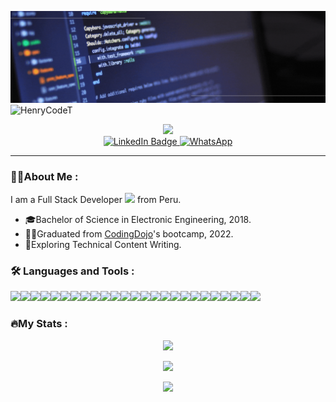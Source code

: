 ![Profile](https://github.com/HenryCodeT/HenryCodeT/blob/main/presentation.gif)
<img src="https://komarev.com/ghpvc/?username=HenryCodeT" alt="HenryCodeT"/>
<div id="header" align="center">
  <img src="https://media.giphy.com/media/M9gbBd9nbDrOTu1Mqx/giphy.gif" width="100"/>
  <div id="badges">
    <a href="https://www.linkedin.com/in/henry-tc">
      <img src="https://img.shields.io/badge/LinkedIn-blue?style=for-the-badge&logo=linkedin&logoColor=white" alt="LinkedIn Badge"/>
    </a>
     <a href="https://api.whatsapp.com/send/?phone=51981540121&text=&app_absent=0" target="_blank">
    <img alt="WhatsApp" src="https://img.shields.io/badge/WhatsApp-25D366?style=for-the-badge&logo=whatsapp&logoColor=white" />
    </a>
  </div>
</div>
<hr/>

### 👨‍💻About Me :
I am a Full Stack Developer <img src="https://media.giphy.com/media/WUlplcMpOCEmTGBtBW/giphy.gif" width="30"> from Peru.
* 🎓Bachelor of Science in Electronic Engineering, 2018.
* 👨‍🎓Graduated from [CodingDojo](https://www.codingdojo.la/)'s bootcamp, 2022.
* 🌱Exploring Technical Content Writing.

### 🛠️ Languages and Tools :
<img src="https://img.shields.io/badge/JavaScript-323330?style=flat&logo=javascript&logoColor=F7DF1E"><img src="https://img.shields.io/badge/Python-FFD43B?style=flat&logo=python&logoColor=blue"><img src="https://img.shields.io/badge/Java-ED8B00?style=flat&logo=java&logoColor=white"><img src="https://img.shields.io/badge/-HTML5-E34F26?style=flat&logo=html5&logoColor=white"><img src="https://img.shields.io/badge/-CSS3-1572B6?style=flat&logo=css3&logoColor=white"><img src="https://img.shields.io/badge/-Node.js-3C873A?style=flat&logo=Node.js&logoColor=white"><img src="https://img.shields.io/badge/-Express.js-787878?style=flat"><img src="https://img.shields.io/badge/-React-000000?style=flat&logo=react&logoColor=00c8ff"><img src="https://img.shields.io/badge/Redux-593D88?style=flat&logo=redux&logoColor=white"><img src="https://img.shields.io/badge/Vue.js-35495E?style=flat&logo=vuedotjs&logoColor=4FC08D"><img src="https://img.shields.io/badge/Flask-000000?style=flat&logo=flask&logoColor=white"><img src="https://img.shields.io/badge/Django-092E20?style=flat&logo=django&logoColor=green"><img src="https://img.shields.io/badge/Spring_Boot-F2F4F9?style=flat&logo=spring-boot"><img src="https://img.shields.io/badge/Bootstrap-563D7C?style=flat&logo=bootstrap&logoColor=white"><img src="https://img.shields.io/badge/MySQL-005C84?style=flat&logo=mysql&logoColor=white"><img src="https://img.shields.io/badge/MongoDB-4EA94B?style=flat&logo=mongodb&logoColor=white"><img src="https://img.shields.io/badge/PostgreSQL-316192?style=flat&logo=postgresql&logoColor=white"><img src="https://img.shields.io/badge/Amazon_AWS-FF9900?style=flat&logo=amazonaws&logoColor=white"><img src="https://img.shields.io/badge/GitHub-100000?style=flat&logo=github&logoColor=white"><img src="https://img.shields.io/badge/GIT-E44C30?style=flat&logo=git&logoColor=white"><img src="https://img.shields.io/badge/eslint-3A33D1?style=flat&logo=eslint&logoColor=white"><img src="https://img.shields.io/badge/prettier-1A2C34?style=flat&logo=prettier&logoColor=F7BA3E"><img src="https://img.shields.io/badge/Visual_Studio_Code-0078D4?style=flat&logo=visual%20studio%20code&logoColor=white"><img src="https://img.shields.io/badge/IntelliJ_IDEA-000000.svg?style=flat&logo=intellij-idea&logoColor=white"><img src="https://img.shields.io/badge/Eclipse-2C2255?style=flat&logo=eclipse&logoColor=white">

### 🔥My Stats :
<p align="center">
  <img src="https://github-profile-trophy.vercel.app/?username=HenryCodeT&theme=discord" />
</p>
<p align="center">
  <img src="https://github-readme-stats.vercel.app/api/top-langs/?username=HenryCodeT&layout=compact" />
</p>
<p align="center">
  <img src="https://github-readme-stats.vercel.app/api?username=HenryCodeT&show_icons=true&hide=stars,issues,prs" />
</p>

